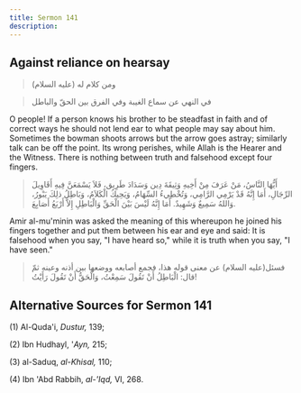```yaml
---
title: Sermon 141
description: 
---
```


## Against reliance on hearsay

> ومن كلام له (عليه السلام)

> في النهي عن سماع الغيبة وفي الفرق بين الحقّ والباطل

O people! If a person knows his brother to be steadfast in faith and of
correct ways he should not lend ear to what people may say about him.
Sometimes the bowman shoots arrows but the arrow goes astray; similarly
talk can be off the point. Its wrong perishes, while Allah is the Hearer
and the Witness. There is nothing between truth and falsehood except
four fingers.

> أَيُّهَا النَّاسُ، مَنْ عَرَفَ مِنْ أَخِيهِ وَثِيقَةَ دِين وَسَدَادَ طَرِيق، فَلاَ يَسْمَعَنَّ فِيهِ أَقَاوِيلَ
> الرِّجَالِ، أَمَا إِنَّهُ قَدْ يَرْمِي الرَّامِي، وَتُخْطِيءُ السِّهَامُ، وَيَحِيكُ الْكَلاَمُ، وَبَاطِلُ ذلِكَ
> يَبْورُ، وَاللهُ سَمِيعٌ وَشَهِيدٌ. أَمَا إِنَّهُ لَيْسَ بَيْنَ الْحَقِّ وَالْبَاطِلِ إِلاَّ أَرْبَعُ أَصَابِعَ.

Amir al-mu\'minin was asked the meaning of this whereupon he joined his
fingers together and put them between his ear and eye and said: It is
falsehood when you say, \"I have heard so,\" while it is truth when you
say, \"I have seen.\"

> فسئل(عليه السلام) عن معنى قوله هذا، فجمع أصابعه ووضعها بين أذنه وعينه
> ثمّ قال: الْبَاطِلُ أَنْ تَقُولَ سَمِعْتُ، وَالْحَقُّ أَنْ تَقُولَ رَأَيْتُ!

## Alternative Sources for Sermon 141

\(1\) Al-Quda'i, *Dustur,* 139;

\(2\) Ibn Hudhayl, '*Ayn,* 215;

\(3\) al-Saduq, *al-Khisal,* 110;

\(4\) Ibn 'Abd Rabbih, *al-'Iqd,* VI, 268.
